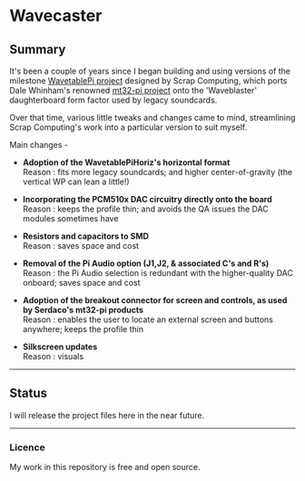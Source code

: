 # Wavecaster
## Summary

It's been a couple of years since I began building and using versions of the milestone [WavetablePi project](https://github.com/scrapcomputing/WavetablePi) designed by Scrap Computing, which ports Dale Whinham's renowned [mt32-pi project](https://github.com/dwhinham/mt32-pi) onto the 'Waveblaster' daughterboard form factor used by legacy soundcards.

Over that time, various little tweaks and changes came to mind, streamlining Scrap Computing's work into a particular version to suit myself. 

Main changes -

- **Adoption of the WavetablePiHoriz's horizontal format**  
Reason : fits more legacy soundcards; and higher center-of-gravity (the vertical WP can lean a little!)

- **Incorporating the PCM510x DAC circuitry directly onto the board**  
Reason : keeps the profile thin; and avoids the QA issues the DAC modules sometimes have

- **Resistors and capacitors to SMD**  
Reason : saves space and cost

- **Removal of the Pi Audio option (J1,J2, & associated C's and R's)**  
Reason : the Pi Audio selection is redundant with the higher-quality DAC onboard; saves space and cost

- **Adoption of the breakout connector for screen and controls, as used by Serdaco's mt32-pi products**  
Reason : enables the user to locate an external screen and buttons anywhere; keeps the profile thin

* **Silkscreen updates**  
Reason : visuals

---
## Status

I will release the project files here in the near future.

---
### Licence 
My work in this repository is free and open source.
